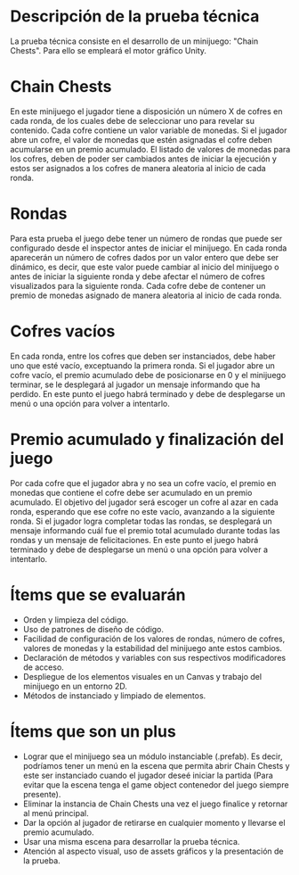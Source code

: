 # Descripción de la prueba técnica
La prueba técnica consiste en el desarrollo de un minijuego: "Chain Chests". Para ello se empleará el motor gráfico Unity.

# Chain Chests
En este minijuego el jugador tiene a disposición un número X de cofres en cada ronda, de los cuales debe de seleccionar uno para revelar su contenido. Cada cofre contiene un valor variable de monedas. Si el jugador abre un cofre, el valor de monedas que estén asignadas el cofre deben acumularse en un premio acumulado. El listado de valores de monedas para los cofres, deben de poder ser cambiados antes de iniciar la ejecución y estos ser asignados a los cofres de manera aleatoria al inicio de cada ronda.

# Rondas
Para esta prueba el juego debe tener un número de rondas que puede ser configurado desde el inspector antes de iniciar el minijuego. En cada ronda aparecerán un número de cofres dados por un valor entero que debe ser dinámico, es decir, que este valor puede cambiar al inicio del minijuego o antes de iniciar la siguiente ronda y debe afectar el número de cofres visualizados para la siguiente ronda. Cada cofre debe de contener un premio de monedas asignado de manera aleatoria al inicio de cada ronda. 

# Cofres vacíos
En cada ronda, entre los cofres que deben ser instanciados, debe haber uno que esté vacío, exceptuando la primera ronda. Si el jugador abre un cofre vacío, el premio acumulado debe de posicionarse en 0 y el minijuego terminar, se le desplegará al jugador un mensaje informando que ha perdido. En este punto el juego habrá terminado y debe de desplegarse un menú o una opción para volver a intentarlo.

# Premio acumulado y finalización del juego
Por cada cofre que el jugador abra y no sea un cofre vacío, el premio en monedas que contiene el cofre debe ser acumulado en un premio acumulado. El objetivo del jugador será escoger un cofre al azar en cada ronda, esperando que ese cofre no este vacío, avanzando a la siguiente ronda. Si el jugador logra completar todas las rondas, se desplegará un mensaje informando cuál fue el premio total acumulado durante todas las rondas y un mensaje de felicitaciones. En este punto el juego habrá terminado y debe de desplegarse un menú o una opción para volver a intentarlo.

# Ítems que se evaluarán
* Orden y limpieza del código.
* Uso de patrones de diseño de código.
* Facilidad de configuración de los valores de rondas, número de cofres, valores de monedas y la estabilidad del minijuego ante estos cambios.
* Declaración de métodos y variables con sus respectivos modificadores de acceso.
* Despliegue de los elementos visuales en un Canvas y trabajo del minijuego en un entorno 2D.
* Métodos de instanciado y limpiado de elementos.

# Ítems que son un plus
* Lograr que el minijuego sea un módulo instanciable (.prefab). Es decir, podríamos tener un menú en la escena que permita abrir Chain Chests y este ser instanciado cuando el jugador deseé iniciar la partida (Para evitar que la escena tenga el game object contenedor del juego siempre presente).
* Eliminar la instancia de Chain Chests una vez el juego finalice y retornar al menú principal.
* Dar la opción al jugador de retirarse en cualquier momento y llevarse el premio acumulado.
* Usar una misma escena para desarrollar la prueba técnica.
* Atención al aspecto visual, uso de assets gráficos y la presentación de la prueba.


